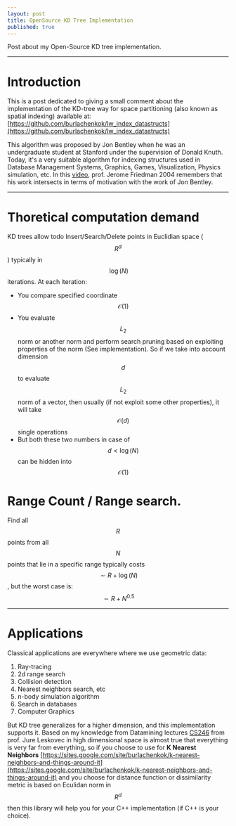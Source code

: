 ```yaml
---
layout: post
title: OpenSource KD Tree Implementation
published: true
---
```


Post about my Open-Source KD tree implementation.

---
# Introduction

This is a post dedicated to giving a small comment about the implementation of the KD-tree way for space partitioning (also known as spatial indexing) available at:
[https://github.com/burlachenkok/lw_index_datastructs](https://github.com/burlachenkok/lw_index_datastructs)



This algorithm was proposed by Jon Bentley when he was an undergraduate student at Stanford under the supervision of Donald Knuth. Today, it's a very suitable algorithm for indexing structures used in Database Management Systems, Graphics, Games, Visualization, Physics simulation, etc. In this [video](https://www.youtube.com/watch?v=8hupHmBVvb0), prof. Jerome Friedman 2004 remembers that his work intersects in terms of motivation with the work of Jon Bentley.

----
# Thoretical computation demand

KD trees allow todo Insert/Search/Delete points in Euclidian space ($$R^d$$) typically in $$~\log(N)$$ iterations. At each iteration:

* You compare specified coordinate $$\mathcal{O}(1)$$
* You evaluate $$L_2$$ norm or another norm and perform search pruning based on exploiting properties of the norm (See implementation). So if we take into account dimension $$d$$ to evaluate $$L_2$$ norm of a vector, then usually (if not exploit some other properties), it will take $$\mathcal{O}(d)$$ single operations
* But both these two numbers in case of $$d < \log(N)$$ can be hidden into $$\mathcal{O}(1)$$

# Range Count / Range search.
Find all $$R$$ points from all $$N$$ points that lie in a specific range  typically costs $$\sim R+\log(N)$$, but the worst case is: $$\sim R+N^{0.5}$$

----
# Applications


Classical applications are everywhere where we use geometric data:

1. Ray-tracing
2. 2d range search
3. Collision detection
4. Nearest neighbors search, etc
5. n-body simulation algorithm
6. Search in databases
7. Computer Graphics

But KD tree generalizes for a higher dimension, and this implementation supports it. Based on my knowledge from Datamining lectures [CS246](http://web.stanford.edu/class/cs246/) from prof. Jure Leskovec in high dimensional space is almost true that everything is very far from everything, so if you choose to use for **K Nearest Neighbors**
[https://sites.google.com/site/burlachenkok/k-nearest-neighbors-and-things-around-it](https://sites.google.com/site/burlachenkok/k-nearest-neighbors-and-things-around-it) and you choose for distance function or dissimilarity metric is based on Eculidan norm in $$R^d$$ then this library will help you for your C++ implementation (if C++ is your choice).
